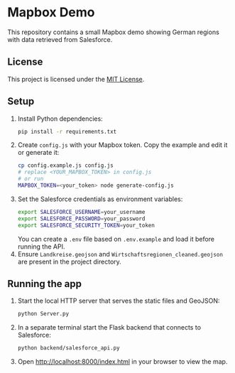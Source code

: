 # Mapbox Demo

This repository contains a small Mapbox demo showing German regions with data retrieved from Salesforce.

## License

This project is licensed under the [MIT License](LICENSE).

## Setup

1. Install Python dependencies:
   ```bash
   pip install -r requirements.txt
   ```
2. Create `config.js` with your Mapbox token. Copy the example and edit it or generate it:
   ```bash
   cp config.example.js config.js
   # replace <YOUR_MAPBOX_TOKEN> in config.js
   # or run
   MAPBOX_TOKEN=<your_token> node generate-config.js
   ```
3. Set the Salesforce credentials as environment variables:
   ```bash
   export SALESFORCE_USERNAME=your_username
   export SALESFORCE_PASSWORD=your_password
   export SALESFORCE_SECURITY_TOKEN=your_token
   ```
   You can create a `.env` file based on `.env.example` and load it before running the API.
4. Ensure `Landkreise.geojson` and `Wirtschaftsregionen_cleaned.geojson` are present in the project directory.

## Running the app

1. Start the local HTTP server that serves the static files and GeoJSON:
   ```bash
   python Server.py
   ```
2. In a separate terminal start the Flask backend that connects to Salesforce:
   ```bash
   python backend/salesforce_api.py
   ```
3. Open [http://localhost:8000/index.html](http://localhost:8000/index.html) in your browser to view the map.
